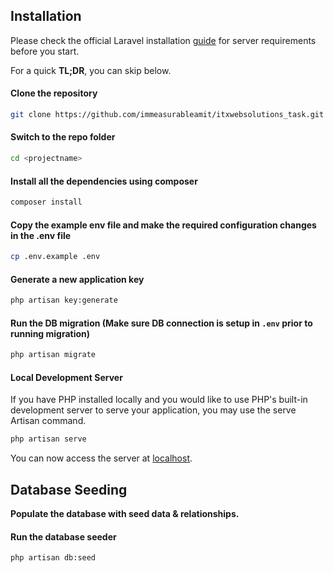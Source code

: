 

## Installation

Please check the official Laravel installation [guide](https://laravel.com/docs/9.x/installation) for server requirements before you start.

For a quick **TL;DR**, you can skip below.

#### Clone the repository
```bash
git clone https://github.com/immeasurableamit/itxwebsolutions_task.git <projectname>
```

#### Switch to the repo folder
```bash
cd <projectname>
```

#### Install all the dependencies using composer
```bash
composer install
```

#### Copy the example env file and make the required configuration changes in the .env file
```bash
cp .env.example .env
```

#### Generate a new application key
```bash
php artisan key:generate
```

#### Run the DB migration (Make sure DB connection is setup in ``.env`` prior to running migration)
```bash
php artisan migrate
```

#### Local Development Server
If you have PHP installed locally and you would like to use PHP's built-in development server to serve your application, you may use the serve Artisan command.
```bash
php artisan serve
```

You can now access the server at [localhost](http://127.0.0.1:8000).

## Database Seeding

**Populate the database with seed data & relationships.**


#### Run the database seeder
```bash
php artisan db:seed
```

